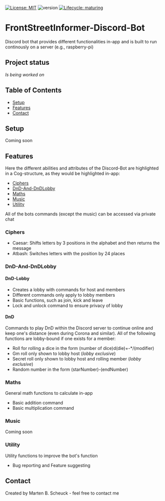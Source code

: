 [![License: MIT](https://img.shields.io/badge/License-MIT-yellow.svg)](https://opensource.org/licenses/MIT)
![version](https://img.shields.io/badge/version-0.0.1-green)
[![Lifecycle:
maturing](https://img.shields.io/badge/lifecycle-maturing-blue.svg)](https://www.tidyverse.org/lifecycle/#maturing)

# FrontStreetInformer-Discord-Bot
Discord bot that provides different functionalities in-app
and is built to run continously on a server (e.g., raspberry-pi)

## Project status
_Is being worked on_

## Table of Contents
* [Setup](#Setup)
* [Features](#Features)
* [Contact](#Contact)

## Setup

Coming soon

## Features
Here the different abilities and attributes of the Discord-Bot are highlighted
in a Cog-structure, as they would be highlighted in-app:
* [Ciphers](#Ciphers)
* [DnD-And-DnDLobby](#DnD-And-DnDLobby)
* [Maths](#Maths)
* [Music](#Setup)
* [Utility](#Utility)

All of the bots commands (except the music) can be accessed via private chat

### Ciphers
- Caesar: Shifts letters by 3 positions in the alphabet and then returns the message
- Atbash: Switches letters with the position by 24 places

### DnD-And-DnDLobby
#### DnD-Lobby
- Creates a lobby with commands for host and members
- Different commands only apply to lobby members
- Basic functions, such as join, kick and leave
- Lock and unlock command to ensure privacy of lobby

#### DnD
Commands to play DnD within the Discord server to continue online and keep one's distance (even during Corona and similar).
All of the following functions are lobby-bound if one exists for a member:
- Roll for rolling a dice in the form (number of dice)d(die)+-*/(modifier)
- Gm roll only shown to lobby host (_lobby exclusive_)
- Secret roll only shown to lobby host and rolling member (_lobby exclusive_)
- Random number in the form (starNumber)-(endNumber)

### Maths
General math functions to calculate in-app
- Basic addition command
- Basic multiplication command

### Music

Coming soon

### Utility
Utility functions to improve the bot's function
- Bug reporting and Feature suggesting

## Contact
Created by Marten B. Scheuck - feel free to contact me
